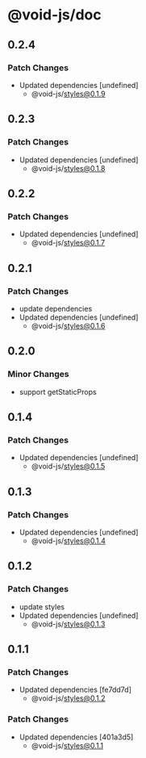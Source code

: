 # @void-js/doc

## 0.2.4

### Patch Changes

- Updated dependencies [undefined]
  - @void-js/styles@0.1.9

## 0.2.3

### Patch Changes

- Updated dependencies [undefined]
  - @void-js/styles@0.1.8

## 0.2.2

### Patch Changes

- Updated dependencies [undefined]
  - @void-js/styles@0.1.7

## 0.2.1

### Patch Changes

- update dependencies
- Updated dependencies [undefined]
  - @void-js/styles@0.1.6

## 0.2.0

### Minor Changes

- support getStaticProps

## 0.1.4

### Patch Changes

- Updated dependencies [undefined]
  - @void-js/styles@0.1.5

## 0.1.3

### Patch Changes

- Updated dependencies [undefined]
  - @void-js/styles@0.1.4

## 0.1.2

### Patch Changes

- update styles
- Updated dependencies [undefined]
  - @void-js/styles@0.1.3

## 0.1.1

### Patch Changes

- Updated dependencies [fe7dd7d]
  - @void-js/styles@0.1.2

### Patch Changes

- Updated dependencies [401a3d5]
  - @void-js/styles@0.1.1
